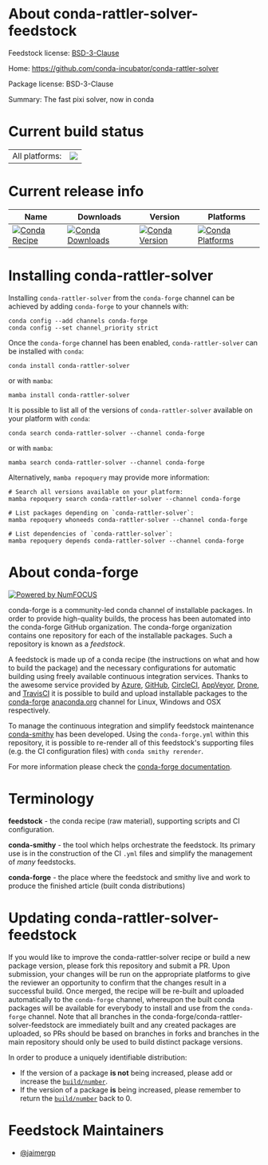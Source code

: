 About conda-rattler-solver-feedstock
====================================

Feedstock license: [BSD-3-Clause](https://github.com/conda-forge/conda-rattler-solver-feedstock/blob/main/LICENSE.txt)

Home: https://github.com/conda-incubator/conda-rattler-solver

Package license: BSD-3-Clause

Summary: The fast pixi solver, now in conda

Current build status
====================


<table><tr><td>All platforms:</td>
    <td>
      <a href="https://dev.azure.com/conda-forge/feedstock-builds/_build/latest?definitionId=25756&branchName=main">
        <img src="https://dev.azure.com/conda-forge/feedstock-builds/_apis/build/status/conda-rattler-solver-feedstock?branchName=main">
      </a>
    </td>
  </tr>
</table>

Current release info
====================

| Name | Downloads | Version | Platforms |
| --- | --- | --- | --- |
| [![Conda Recipe](https://img.shields.io/badge/recipe-conda--rattler--solver-green.svg)](https://anaconda.org/conda-forge/conda-rattler-solver) | [![Conda Downloads](https://img.shields.io/conda/dn/conda-forge/conda-rattler-solver.svg)](https://anaconda.org/conda-forge/conda-rattler-solver) | [![Conda Version](https://img.shields.io/conda/vn/conda-forge/conda-rattler-solver.svg)](https://anaconda.org/conda-forge/conda-rattler-solver) | [![Conda Platforms](https://img.shields.io/conda/pn/conda-forge/conda-rattler-solver.svg)](https://anaconda.org/conda-forge/conda-rattler-solver) |

Installing conda-rattler-solver
===============================

Installing `conda-rattler-solver` from the `conda-forge` channel can be achieved by adding `conda-forge` to your channels with:

```
conda config --add channels conda-forge
conda config --set channel_priority strict
```

Once the `conda-forge` channel has been enabled, `conda-rattler-solver` can be installed with `conda`:

```
conda install conda-rattler-solver
```

or with `mamba`:

```
mamba install conda-rattler-solver
```

It is possible to list all of the versions of `conda-rattler-solver` available on your platform with `conda`:

```
conda search conda-rattler-solver --channel conda-forge
```

or with `mamba`:

```
mamba search conda-rattler-solver --channel conda-forge
```

Alternatively, `mamba repoquery` may provide more information:

```
# Search all versions available on your platform:
mamba repoquery search conda-rattler-solver --channel conda-forge

# List packages depending on `conda-rattler-solver`:
mamba repoquery whoneeds conda-rattler-solver --channel conda-forge

# List dependencies of `conda-rattler-solver`:
mamba repoquery depends conda-rattler-solver --channel conda-forge
```


About conda-forge
=================

[![Powered by
NumFOCUS](https://img.shields.io/badge/powered%20by-NumFOCUS-orange.svg?style=flat&colorA=E1523D&colorB=007D8A)](https://numfocus.org)

conda-forge is a community-led conda channel of installable packages.
In order to provide high-quality builds, the process has been automated into the
conda-forge GitHub organization. The conda-forge organization contains one repository
for each of the installable packages. Such a repository is known as a *feedstock*.

A feedstock is made up of a conda recipe (the instructions on what and how to build
the package) and the necessary configurations for automatic building using freely
available continuous integration services. Thanks to the awesome service provided by
[Azure](https://azure.microsoft.com/en-us/services/devops/), [GitHub](https://github.com/),
[CircleCI](https://circleci.com/), [AppVeyor](https://www.appveyor.com/),
[Drone](https://cloud.drone.io/welcome), and [TravisCI](https://travis-ci.com/)
it is possible to build and upload installable packages to the
[conda-forge](https://anaconda.org/conda-forge) [anaconda.org](https://anaconda.org/)
channel for Linux, Windows and OSX respectively.

To manage the continuous integration and simplify feedstock maintenance
[conda-smithy](https://github.com/conda-forge/conda-smithy) has been developed.
Using the ``conda-forge.yml`` within this repository, it is possible to re-render all of
this feedstock's supporting files (e.g. the CI configuration files) with ``conda smithy rerender``.

For more information please check the [conda-forge documentation](https://conda-forge.org/docs/).

Terminology
===========

**feedstock** - the conda recipe (raw material), supporting scripts and CI configuration.

**conda-smithy** - the tool which helps orchestrate the feedstock.
                   Its primary use is in the construction of the CI ``.yml`` files
                   and simplify the management of *many* feedstocks.

**conda-forge** - the place where the feedstock and smithy live and work to
                  produce the finished article (built conda distributions)


Updating conda-rattler-solver-feedstock
=======================================

If you would like to improve the conda-rattler-solver recipe or build a new
package version, please fork this repository and submit a PR. Upon submission,
your changes will be run on the appropriate platforms to give the reviewer an
opportunity to confirm that the changes result in a successful build. Once
merged, the recipe will be re-built and uploaded automatically to the
`conda-forge` channel, whereupon the built conda packages will be available for
everybody to install and use from the `conda-forge` channel.
Note that all branches in the conda-forge/conda-rattler-solver-feedstock are
immediately built and any created packages are uploaded, so PRs should be based
on branches in forks and branches in the main repository should only be used to
build distinct package versions.

In order to produce a uniquely identifiable distribution:
 * If the version of a package **is not** being increased, please add or increase
   the [``build/number``](https://docs.conda.io/projects/conda-build/en/latest/resources/define-metadata.html#build-number-and-string).
 * If the version of a package **is** being increased, please remember to return
   the [``build/number``](https://docs.conda.io/projects/conda-build/en/latest/resources/define-metadata.html#build-number-and-string)
   back to 0.

Feedstock Maintainers
=====================

* [@jaimergp](https://github.com/jaimergp/)


